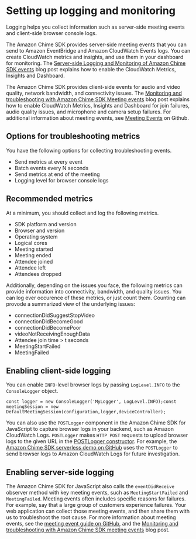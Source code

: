 # Setting up logging and monitoring<a name="ts-log-monitor"></a>

Logging helps you collect information such as server\-side meeting events and client\-side browser console logs\.

The Amazon Chime SDK provides server\-side meeting events that you can send to Amazon EventBridge and Amazon CloudWatch Events logs\. You can create CloudWatch metrics and insights, and use them in your dashboard for monitoring\. The [Server\-side Logging and Monitoring of Amazon Chime SDK events](http://aws.amazon.com/blogs/business-productivity/server-side-logging-and-monitoring-of-amazon-chime-sdk-events/) blog post explains how to enable the CloudWatch Metrics, Insights and Dashboard\.

The Amazon Chime SDK provides client\-side events for audio and video quality, network bandwidth, and connectivity issues\. The [Monitoring and troubleshooting with Amazon Chime SDK Meeting events](http://aws.amazon.com/blogs/business-productivity/monitoring-and-troubleshooting-with-amazon-chime-sdk-meeting-events/) blog post explains how to enable CloudWatch Metrics, Insights and Dashboard for join failures, audio quality issues, and microphone and camera setup failures\. For additional information about meeting events, see [Meeting Events](https://github.com/aws/amazon-chime-sdk-js/blob/main/guides/06_Meeting_Events.md) on Github\. 



## Options for troubleshooting metrics<a name="ts-cloudwatch-options"></a>

You have the following options for collecting troubleshooting events\.
+ Send metrics at every event 
+ Batch events every N seconds 
+ Send metrics at end of the meeting 
+ Logging level for browser console logs

## Recommended metrics<a name="ts-cloudwatch-metrics"></a>

At a minimum, you should collect and log the following metrics\.
+ SDK platform and version
+ Browser and version
+ Operating system
+ Logical cores
+ Meeting started
+ Meeting ended
+ Attendee joined
+ Attendee left
+ Attendees dropped

Additionally, depending on the issues you face, the following metrics can provide information into connectivity, bandwidth, and quality issues\. You can log ever occurence of these metrics, or just count them\. Counting can provode a summarized view of the underlying issues:
+ connectionDidSuggestStopVideo
+ connectionDidBecomeGood
+ connectionDidBecomePoor
+ videoNotReceivingEnoughData
+ Attendee join time > t seconds
+ MeetingStartFailed
+ MeetingFailed

## Enabling client\-side logging<a name="client-side-logging"></a>

You can enable `INFO`\-level browser logs by passing `LogLevel.INFO` to the `ConsoleLogger` object\.

```
const logger = new ConsoleLogger('MyLogger', LogLevel.INFO);const meetingSession = new DefaultMeetingSession(configuration,logger,deviceController); 
```

You can also use the `POSTLogger` component in the Amazon Chime SDK for JavaScript to capture browser logs in your backend, such as Amazon CloudWatch Logs\. `POSTLogger` makes `HTTP POST` requests to upload browser logs to the given URL in the [POSTLogger constructor](https://aws.github.io/amazon-chime-sdk-js/classes/postlogger.html)\. For example, the [Amazon Chime SDK serverless demo on GitHub](https://github.com/aws/amazon-chime-sdk-js/blob/main/demos/browser/app/meetingV2/meetingV2.ts#L1773) uses the `POSTLogger` to send browser logs to Amazon CloudWatch Logs for future investigation\.

## Enabling server\-side logging<a name="server-side-logging"></a>

The Amazon Chime SDK for JavaScript also calls the `eventDidReceive` observer method with key meeting events, such as `MeetingStartFailed` and `MeetingFailed`\. Meeting events often includes specific reasons for failures\. For example, say that a large group of customers experience failures\. Your web application can collect those meeting events, and then share them with us to troubleshoot the root cause\. For more information about meeting events, see the [meeting event guide on GitHub](https://aws.github.io/amazon-chime-sdk-js/modules/meetingevents.html), and the [ Monitoring and troubleshooting with Amazon Chime SDK meeting events](https://aws.amazon.com/blogs/business-productivity/monitoring-and-troubleshooting-with-amazon-chime-sdk-meeting-events/) blog post\.